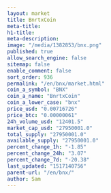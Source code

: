 ```yaml
---
layout: market
title: BnrtxCoin
meta-title: 
h1-title: 
meta-description: 
image: "/media/1382853/bnx.png"
published: true
allow_search_engine: false
sitemap: false
enable_comment: false
sort_order: 936
permalink: "/en/bnx/market.html"
coin_a_symbol: "BNX"
coin_a_name: "BnrtxCoin"
coin_a_lower_case: "bnx"
price_usd: "0.00716726"
price_btc: "0.00000061"
24h_volume_usd: "12401.5"
market_cap_usd: "27950001.0"
total_supply: "27950001.0"
available_supply: "27950001.0"
percent_change_1h: "-1.85"
percent_change_24h: "3.07"
percent_change_7d: "-20.38"
last_updated: "1517140756"
parent-url: "/en/bnx/"
author: Sam
---
```



